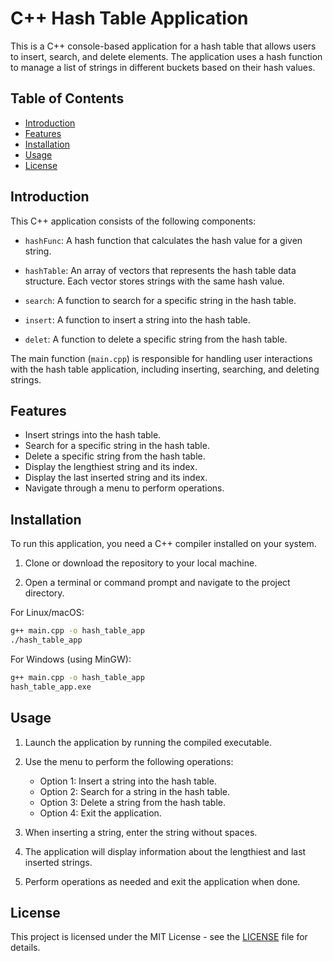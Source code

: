 # C++ Hash Table Application

This is a C++ console-based application for a hash table that allows users to insert, search, and delete elements. The application uses a hash function to manage a list of strings in different buckets based on their hash values.

## Table of Contents
- [Introduction](#introduction)
- [Features](#features)
- [Installation](#installation)
- [Usage](#usage)
- [License](#license)

## Introduction

This C++ application consists of the following components:

- `hashFunc`: A hash function that calculates the hash value for a given string.

- `hashTable`: An array of vectors that represents the hash table data structure. Each vector stores strings with the same hash value.

- `search`: A function to search for a specific string in the hash table.

- `insert`: A function to insert a string into the hash table.

- `delet`: A function to delete a specific string from the hash table.

The main function (`main.cpp`) is responsible for handling user interactions with the hash table application, including inserting, searching, and deleting strings.

## Features

- Insert strings into the hash table.
- Search for a specific string in the hash table.
- Delete a specific string from the hash table.
- Display the lengthiest string and its index.
- Display the last inserted string and its index.
- Navigate through a menu to perform operations.

## Installation

To run this application, you need a C++ compiler installed on your system.

1. Clone or download the repository to your local machine.

2. Open a terminal or command prompt and navigate to the project directory.

For Linux/macOS:
```bash
g++ main.cpp -o hash_table_app
./hash_table_app
```

For Windows (using MinGW):
```bash
g++ main.cpp -o hash_table_app
hash_table_app.exe
```

## Usage

1. Launch the application by running the compiled executable.

2. Use the menu to perform the following operations:
   - Option 1: Insert a string into the hash table.
   - Option 2: Search for a string in the hash table.
   - Option 3: Delete a string from the hash table.
   - Option 4: Exit the application.

3. When inserting a string, enter the string without spaces.

4. The application will display information about the lengthiest and last inserted strings.

5. Perform operations as needed and exit the application when done.

## License

This project is licensed under the MIT License - see the [LICENSE](LICENSE) file for details.
